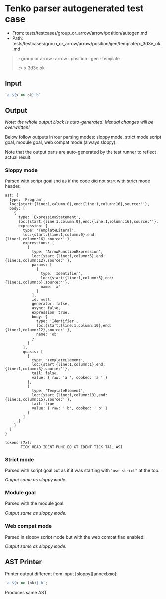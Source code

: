 # Tenko parser autogenerated test case

- From: tests/testcases/group_or_arrow/arrow/position/autogen.md
- Path: tests/testcases/group_or_arrow/arrow/position/gen/template/x_3d3e_ok.md

> :: group or arrow : arrow : position : gen : template
>
> ::> x 3d3e ok

## Input


`````js
`a ${x => ok} b`
`````

## Output

_Note: the whole output block is auto-generated. Manual changes will be overwritten!_

Below follow outputs in four parsing modes: sloppy mode, strict mode script goal, module goal, web compat mode (always sloppy).

Note that the output parts are auto-generated by the test runner to reflect actual result.

### Sloppy mode

Parsed with script goal and as if the code did not start with strict mode header.

`````
ast: {
  type: 'Program',
  loc:{start:{line:1,column:0},end:{line:1,column:16},source:''},
  body: [
    {
      type: 'ExpressionStatement',
      loc:{start:{line:1,column:0},end:{line:1,column:16},source:''},
      expression: {
        type: 'TemplateLiteral',
        loc:{start:{line:1,column:0},end:{line:1,column:16},source:''},
        expressions: [
          {
            type: 'ArrowFunctionExpression',
            loc:{start:{line:1,column:5},end:{line:1,column:12},source:''},
            params: [
              {
                type: 'Identifier',
                loc:{start:{line:1,column:5},end:{line:1,column:6},source:''},
                name: 'x'
              }
            ],
            id: null,
            generator: false,
            async: false,
            expression: true,
            body: {
              type: 'Identifier',
              loc:{start:{line:1,column:10},end:{line:1,column:12},source:''},
              name: 'ok'
            }
          }
        ],
        quasis: [
          {
            type: 'TemplateElement',
            loc:{start:{line:1,column:1},end:{line:1,column:3},source:''},
            tail: false,
            value: { raw: 'a ', cooked: 'a ' }
          },
          {
            type: 'TemplateElement',
            loc:{start:{line:1,column:13},end:{line:1,column:15},source:''},
            tail: true,
            value: { raw: ' b', cooked: ' b' }
          }
        ]
      }
    }
  ]
}

tokens (7x):
       TICK_HEAD IDENT PUNC_EQ_GT IDENT TICK_TAIL ASI
`````

### Strict mode

Parsed with script goal but as if it was starting with `"use strict"` at the top.

_Output same as sloppy mode._

### Module goal

Parsed with the module goal.

_Output same as sloppy mode._

### Web compat mode

Parsed in sloppy script mode but with the web compat flag enabled.

_Output same as sloppy mode._

## AST Printer

Printer output different from input [sloppy][annexb:no]:

````js
`a ${x => (ok)} b`;
````

Produces same AST
